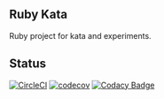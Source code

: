 ## Ruby Kata

Ruby project for kata and experiments.

## Status
[![CircleCI](https://circleci.com/gh/AndreiPiatrou/ruby_kata/tree/master.svg?style=svg)](https://circleci.com/gh/AndreiPiatrou/ruby_kata/tree/master) [![codecov](https://codecov.io/gh/AndreiPiatrou/ruby_kata/branch/master/graph/badge.svg)](https://codecov.io/gh/AndreiPiatrou/ruby_kata) [![Codacy Badge](https://api.codacy.com/project/badge/Grade/20c3b2a72e7547c4aaf506ddbceeb000)](https://www.codacy.com/app/AndreiPiatrou/ruby_kata?utm_source=github.com&amp;utm_medium=referral&amp;utm_content=AndreiPiatrou/ruby_kata&amp;utm_campaign=Badge_Grade)
